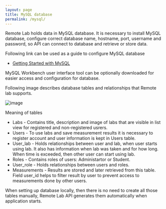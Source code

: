 ```yaml
---
layout: page
title: MySQL database
permalink: /mysql/
---
```


Remote Lab holds data in MySQL database. It is necessary to install MySQL database, configure correct database name, hostname, port, username and password, so API can connect to database and retrieve or store data.

Following link can be used as a guide to configure MySQL database
- [Getting Started with MySQL](https://dev.mysql.com/doc/mysql-getting-started/en/)

MySQL Workbench user interface tool can be optionally downloaded for easier access and configuration for database.

Following image describes database tables and relationships that Remote lab supports.

![image](/documentation/assets/img/tables.png)

Meaning of tables
- Labs - Contains title, description and image of labs that are visible in list view for registered and non-registered usrers.
- Users - To use labs and save measurement results it is necessary to register account and user information is kept in Users table.
- User_lab - Holds relationships between user and lab, when user starts using lab. It also has information when lab was taken and for how long. When time is exceeded, then other user can start using lab.
- Roles - Contains roles of users: Administartor or Student.
- User_role - Holds relationships between users and roles.
- Measurements - Results are stored and later retrieved from this table. Field user_id helps to filter result by user to prevent access to measurements done by other users. 

When setting up database locally, then there is no need to create all those tables manually, Remote Lab API generates them automatically when application starts.

